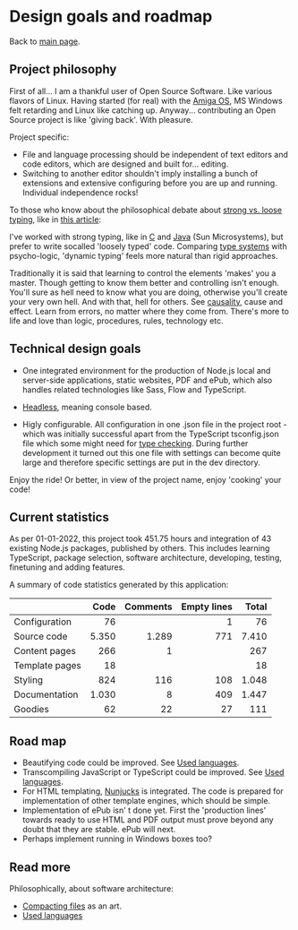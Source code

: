 # Design goals and roadmap

Back to [main  page](../README.md).

## Project philosophy

First of all... I am a thankful user of Open Source Software. Like various flavors of Linux. Having started (for real) with the [Amiga OS](https://en.wikipedia.org/wiki/Amiga), MS Windows felt retarding and Linux like catching up.
Anyway... contributing an Open Source project is like 'giving back'. With pleasure.

Project specific:
+ File and language processing should be independent of text editors and code editors, which are designed and built for... editing.
+ Switching to another editor shouldn't imply installing a bunch of extensions and extensive configuring before you are up and running. Individual independence rocks!

To those who know about the philosophical debate about [strong vs. loose typing](https://en.wikipedia.org/wiki/Strong_and_weak_typing), like in [this article](https://medium.freecodecamp.org/stop-bringing-strong-typing-to-javascript-4da0666cba6e):

I've worked with strong typing, like in [C](https://en.wikipedia.org/wiki/C_(programming_language)) and [Java](https://en.wikipedia.org/wiki/Java_(programming_language)) (Sun Microsystems), but prefer to write socalled 'loosely typed' code.
Comparing [type systems](https://en.wikipedia.org/wiki/Type_system#DYNAMIC) with psycho-logic, 'dynamic typing' feels more natural than rigid approaches.

Traditionally it is said that learning to control the elements 'makes' you a master.
Though getting to know them better and controlling isn't enough.
You'll sure as hell need to know what you are doing, otherwise you'll create your very own hell.
And with that, hell for others.
See [causality](https://en.wikipedia.org/wiki/Causality), cause and effect.
Learn from errors, no matter where they come from.
There's more to life and love than logic, procedures, rules, technology etc.


## Technical design goals

+ One integrated environment for the production of Node.js local and server-side applications, static websites, PDF and ePub, which also handles related technologies like Sass, Flow and TypeScript.

+ [Headless](https://en.wikipedia.org/wiki/Headless_software), meaning console based.

+ Higly configurable. All configuration in one .json file in the project root - which was initially successful apart from the TypeScript tsconfig.json file which some might need for [type checking](https://en.wikipedia.org/wiki/Strong_and_weak_typing#Static_type-checking). During further development it turned out this one file with settings can become quite large and therefore specific settings are put in the dev directory.

Enjoy the ride! Or better, in view of the project name, enjoy 'cooking' your code!


## Current statistics

As per 01-01-2022, this project took 451.75 hours and integration of 43 existing Node.js packages, published by others. This includes learning TypeScript, package selection, software architecture, developing, testing, finetuning and adding features.

A summary of code statistics generated by this application:

|                  | Code     | Comments    | Empty lines | Total    |
| ---------------- | -------: | ----------: | ----------: | -------: |
| Configuration    |       76 |             |           1 |       76 |
| Source code      |    5.350 |       1.289 |         771 |    7.410 |
| Content pages    |      266 |           1 |             |      267 |
| Template pages   |       18 |             |             |       18 |
| Styling          |      824 |         116 |         108 |    1.048 |
| Documentation    |    1.030 |           8 |         409 |    1.447 |
| Goodies          |       62 |          22 |          27 |      111 |

## Road map

+ Beautifying code could be improved. See [Used languages](./languages.md).
+ Transcompiling JavaScript or TypeScript could be improved. See [Used languages](./languages.md).
+ For HTML templating, [Nunjucks](https://www.npmjs.com/package/nunjucks) is integrated. The code is prepared for implementation of other template engines, which should be simple.
+ Implementation of ePub isn' t done yet. First the 'production lines' towards ready to use HTML and PDF output must prove beyond any doubt that they are stable. ePub will next.
+ Perhaps implement running in Windows boxes too?

## Read more

Philosophically, about software architecture:

+ [Compacting files](./philosophical/compacting-files.md) as an art.
+ [Used languages](./languages.md)


[comment]: <> (See https://github.github.com/gfm/)
